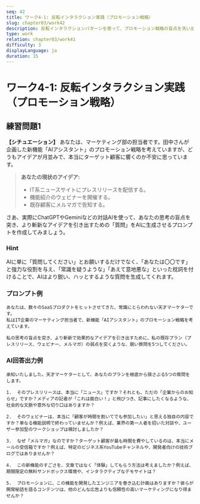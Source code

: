 ```yaml
---
seq: 42
title: ワーク4-1: 反転インタラクション実践（プロモーション戦略）
slug: chapter03/work42
description: 反転インタラクションパターンを使って、プロモーション戦略の盲点を洗い出す
type: work
relation: chapter03/work41
difficulty: 3
displayLanguage: ja
duration: 15
---
```


# ワーク4-1: 反転インタラクション実践（プロモーション戦略）

## 練習問題1

**【シチュエーション】**
あなたは、マーケティング部の担当者です。田中さんが企画した新機能「AIアシスタント」のプロモーション戦略を考えていますが、どうもアイデアが月並みで、本当にターゲット顧客に響くのか不安に思っています。

> **あなたの現状のアイデア:**
> - IT系ニュースサイトにプレスリリースを配信する。
> - 機能紹介のウェビナーを開催する。
> - 既存顧客にメルマガで告知する。

さあ、実際にChatGPTやGeminiなどの対話AIを使って、あなたの思考の盲点を突き、より斬新なアイデアを引き出すための「質問」をAIに生成させるプロンプトを作成してみましょう。

### Hint
AIに単に「質問してください」とお願いするだけでなく、「あなたは〇〇です」と強力な役割を与え、「常識を疑うような」「あえて意地悪な」といった枕詞を付けることで、AIはより鋭い、ハッとするような質問を生成してくれます。

### プロンプト例
```
あなたは、数々のSaaSプロダクトをヒットさせてきた、常識にとらわれない天才マーケターです。
私はIT企業のマーケティング担当者で、新機能「AIアシスタント」のプロモーション戦略を考えています。

私の思考の盲点を突き、より斬新で効果的なアイデアを引き出すために、私の既存プラン（プレスリリース、ウェビナー、メルマガ）の弱点を突くような、鋭い質問を5つしてください。
```

### AI回答出力例
```
承知いたしました。天才マーケターとして、あなたのプランを根底から揺さぶる5つの質問をします。

1.  そのプレスリリースは、本当に「ニュース」ですか？それとも、ただの「企業からのお知らせ」ですか？メディアの記者が「これは面白い！」と飛びつき、記事にしたくなるような、社会的な文脈や意外な切り口はありますか？

2.  そのウェビナーは、本当に「顧客が時間を割いてでも参加したい」と思える独自の内容ですか？単なる機能説明で終わっていませんか？例えば、業界の第一人者を招いた対談や、ユーザー参加型のワークショップは検討しましたか？

3.  なぜ「メルマガ」なのですか？ターゲット顧客が最も時間を費やしているのは、本当にメールの受信箱ですか？例えば、特定のビジネス系YouTubeチャンネルや、開発者向けの技術ブログではありませんか？

4.  この新機能のすごさを、文章ではなく「体験」してもらう方法は考えましたか？例えば、期間限定の無料サンドボックス環境や、インタラクティブなデモサイトは？

5.  プロモーションに、この機能を開発したエンジニアを巻き込む計画はありますか？彼らが開発秘話を語るコンテンツは、他のどんな広告よりも信頼性の高いマーケティングになり得ませんか？
```
